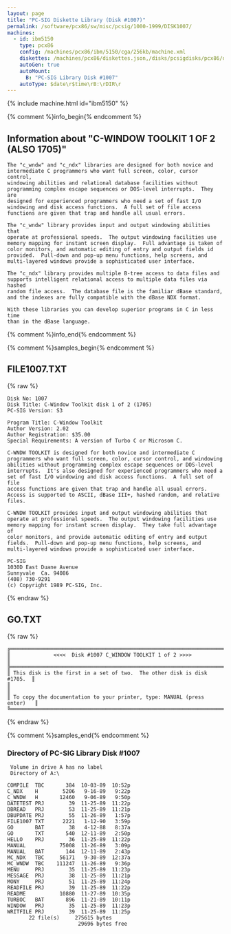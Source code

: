 ```yaml
---
layout: page
title: "PC-SIG Diskette Library (Disk #1007)"
permalink: /software/pcx86/sw/misc/pcsig/1000-1999/DISK1007/
machines:
  - id: ibm5150
    type: pcx86
    config: /machines/pcx86/ibm/5150/cga/256kb/machine.xml
    diskettes: /machines/pcx86/diskettes.json,/disks/pcsigdisks/pcx86/diskettes.json
    autoGen: true
    autoMount:
      B: "PC-SIG Library Disk #1007"
    autoType: $date\r$time\rB:\rDIR\r
---
```


{% include machine.html id="ibm5150" %}

{% comment %}info_begin{% endcomment %}

## Information about "C-WINDOW TOOLKIT 1 OF 2 (ALSO 1705)"

    The "c_wndw" and "c_ndx" libraries are designed for both novice and
    intermediate C programmers who want full screen, color, cursor control,
    windowing abilities and relational database facilities without
    programming complex escape sequences or DOS-level interrupts.  They are
    designed for experienced programmers who need a set of fast I/O
    windowing and disk access functions.  A full set of file access
    functions are given that trap and handle all usual errors.
    
    The "c_wndw" library provides input and output windowing abilities that
    operate at professional speeds.  The output windowing facilities use
    memory mapping for instant screen display.  Full advantage is taken of
    color monitors, and automatic editing of entry and output fields id
    provided.  Pull-down and pop-up menu functions, help screens, and
    multi-layered windows provide a sophisticated user interface.
    
    The "c_ndx" library provides multiple B-tree access to data files and
    supports intelligent relational access to multiple data files via hashed
    random file access.  The database file is the familiar dBase standard,
    and the indexes are fully compatible with the dBase NDX format.
    
    With these libraries you can develop superior programs in C in less time
    than in the dBase language.
{% comment %}info_end{% endcomment %}

{% comment %}samples_begin{% endcomment %}

## FILE1007.TXT

{% raw %}
```
Disk No: 1007                                                           
Disk Title: C-Window Toolkit disk 1 of 2 (1705)                         
PC-SIG Version: S3                                                      
                                                                        
Program Title: C-Window Toolkit                                         
Author Version: 2.02                                                    
Author Registration: $35.00                                             
Special Requirements: A version of Turbo C or Microsom C.               
                                                                        
C-WNDW TOOLKIT is designed for both novice and intermediate C           
programmers who want full screen, color, cursor control, and windowing  
abilities without programming complex escape sequences or DOS-level     
interrupts.  It's also designed for experienced programmers who need a  
set of fast I/O windowing and disk access functions.  A full set of file
access functions are given that trap and handle all usual errors.       
Access is supported to ASCII, dBase III+, hashed random, and relative   
files.                                                                  
                                                                        
C-WNDW TOOLKIT provides input and output windowing abilities that       
operate at professional speeds.  The output windowing facilities use    
memory mapping for instant screen display.  They take full advantage of 
color monitors, and provide automatic editing of entry and output       
fields.  Pull-down and pop-up menu functions, help screens, and         
multi-layered windows provide a sophisticated user interface.           
                                                                        
PC-SIG                                                                  
1030D East Duane Avenue                                                 
Sunnyvale  Ca. 94086                                                    
(408) 730-9291                                                          
(c) Copyright 1989 PC-SIG, Inc.                                         
```
{% endraw %}

## GO.TXT

{% raw %}
```
╔═════════════════════════════════════════════════════════════════════════╗
║              <<<<  Disk #1007 C_WINDOW TOOLKIT 1 of 2 >>>>              ║
╠═════════════════════════════════════════════════════════════════════════╣
║ This disk is the first in a set of two.  The other disk is disk #1705.  ║
║                                                                         ║
║ To copy the documentation to your printer, type: MANUAL (press enter)   ║
╚═════════════════════════════════════════════════════════════════════════╝
```
{% endraw %}

{% comment %}samples_end{% endcomment %}

### Directory of PC-SIG Library Disk #1007

     Volume in drive A has no label
     Directory of A:\

    COMPILE  TBC       384  10-03-89  10:52p
    C_NDX    H        5206   9-16-89   9:22p
    C_WNDW   H       12460   9-06-89   9:50p
    DATETEST PRJ        39  11-25-89  11:22p
    DBREAD   PRJ        53  11-25-89  11:21p
    DBUPDATE PRJ        55  11-26-89   1:57p
    FILE1007 TXT      2221   1-12-90   3:59p
    GO       BAT        38   4-12-88   8:37a
    GO       TXT       540  12-11-89   2:50p
    HELLO    PRJ        36  11-25-89  11:22p
    MANUAL           75008  11-26-89   3:09p
    MANUAL   BAT       144  12-11-89   2:43p
    MC_NDX   TBC     56171   9-30-89  12:37a
    MC_WNDW  TBC    111247  11-26-89   9:36p
    MENU     PRJ        35  11-25-89  11:23p
    MESSAGE  PRJ        38  11-25-89  11:21p
    MONY     PRJ        51  11-25-89  11:24p
    READFILE PRJ        39  11-25-89  11:22p
    README           10880  11-27-89  10:35p
    TURBOC   BAT       896  11-21-89  10:11p
    WINDOW   PRJ        35  11-25-89  11:23p
    WRITFILE PRJ        39  11-25-89  11:25p
           22 file(s)     275615 bytes
                           29696 bytes free
